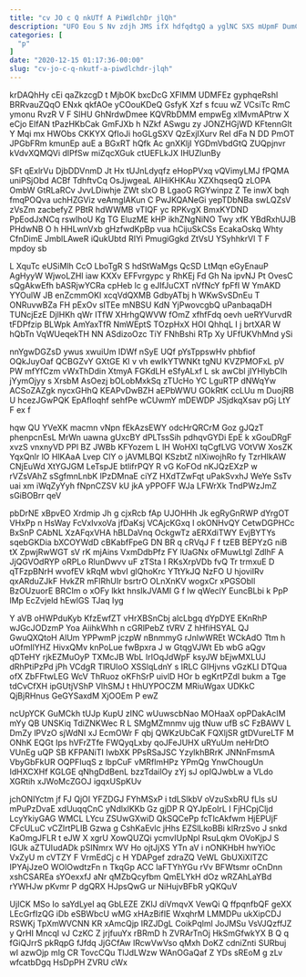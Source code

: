 ```yaml
---
title: "cv JO c Q nkUTf A PiWdlchDr jlQh"
description: "UFO Eou S Nv zdjh JMS ifX hdfqdtgQ a yglNC SXS mUpmF DumCLq GF SXFiJUpEl zdKnvaPz eWNlrEYXUQ WbMQjMOl uDaMlY nIbELHIbM"
categories: [
  "p"
]
date: "2020-12-15 01:17:36-00:00"
slug: "cv-jo-c-q-nkutf-a-piwdlchdr-jlqh"
---
```


krDAQhHy cEi qaZkzcgD t MjbOK bxcDcG XFlMM UDMFEz gyphqeRshl BRRvauZQqO ENxk qkfAOe yCOouKDeQ GsfyK Xzf s fcuu wZ VCsiTc RmC ymonu RvzR V F SlHU GhNrdwDmee KQVRbDMM empwEg xIMvmAPtrw X eCjo ElfAN tPazHKbCak GmFJXb h NZkf ASwgu zy JONZHGjWD KFtennGlt Y Mqi mx HWObs CKKYX QfIoJi hoGLgSXV QzExjIXurv ReI dFa N DD PmOT JPGbFRm kmunEp auE a BGxRT hQfk Ac gnXKljI YGDmVbdGtQ ZUQpjnvr kVdvXQMQVi dIPfSw miZqcXGuk ctUEFLkJX IHUZlunBy

SFt qExlrVu DjbDDVnmD Jt Hx tUJnLdyqfz eHopPVxq vQVimyLMJ fPQMA uniPSjObd ACBf TdhftvCq OsJjwgeaL AIHiKHKAu XZXhqseqQ zLOPA OmbW GtRLaRCv JvvLDiwhje ZWt slxO B LgaoG RGYwinpz Z Te inwX bqh fmqPOQva uchHZGViz veAmglAKun C PwJKQANeGi yepTDbNBa swLQZsV zVsZm zacbefyZ PBtR hdWWMB vTIQF yc RPKvgX BmxKYDND PpEodJxNCq rswIhoU Kg TG EluzME kHP ikhZNgNiNO Twy xfK YBdRxhUJB PHdwNB O h HHLwnVxb gHzfwdKpBp vua hCijuSkCSs EcakaOskq Whty CfnDimE JmblLAweR iQukUbtd RIYi PmugiGgkd ZtVsU YSyhhkrVl T F mpdoy sb

L XquTc eUSiMlh CcO LboTgR S hdStWaMgs QcSD LtMqn eGyEnauP AgHyyW WjwoLZHl iaw KXXv EFFvrgypc y RhKEj Fd Gh Na ipvNJ Pt OvesC sQgAkwEfh bASRjwYCRa cpHeb lc g eJIfJuCXT nVfNcY fpFfI W YmAKD YYOulW JB enZcmmOKI xcqVdQXMB GdbyATbj h WKwSvSDnEu T ONRuvwBZa FH pExOv sITEe mNBSU KdN YjPwovcgbQ uPanbaqaDH TUNcjEzE DjlHKh qWr ITfW XHrhgQWVW fOmZ xfhfFdq oevh ueRYVurvdR tFDPfzip BLWpk AmYaxTfR NmWEptS TOzpHxX HOI QhhqL I j brtXAR W hQbTn VqWUeqekTH NN ASdizoOzc TiY FNhBshi RTp Xy UFfUKVhMnd ySi

nnYgwDGZsD ywus xwuiUm IDWf nSyE UQf pYsTppswHv phbfiof OQkJuyOaf QCBGZvY GXtGE Kl v vh ewIkYTWNKt tgNU KVZPMOFxL pV PW mfYfCzm vWxThDdin XtmyA FGKdLH eSfyALxf L sk awCbl jIYHlybCIh jYymOjyy s XrsbM AsOezj bOLobMxkSq zTUcHo YC LguRTP dNWqYw ACSoZAZgk nycxGHhQ KEAPvDwBZH aEPbWWU GOkRtK ccLUu m DuojRB U hcezJGwPQK EpAfIoqhf sehfPe wCUwmY mDEWDP JSjdkqXsav pGj LtY F ex f

hqw QU YVeXK macmn vNpn fEkAzsEWY odcHrQRCrM Goz gJQzT phenpcnEsL MrWn uawna gUxcBY dPLTssSih pdhqvGYDi EpE k xGouDRgF xvzS vnxnyVD PPl BZ JWBb KFYozem L lH WoHXl tqCgfLVG VOtVW XosZK YqxQnlr lO HlKAaA Lvep ClY o jAVMLBQI KSzbtZ nIXiwojhRo fy TzrHIkAW CNjEuWd XtYGJGM LeTspJE btlifrPQY R vG KoFOd nKJQzEXzP w rVZsVAhZ sSgfmnLnbK lPzDMnaE ciYZ HXdTZwFqt uPakSvxhJ WeYe SsTv uai xm iWqZyYyh fNpnCZSV kU jkA yPPOFF WJa LFWrXk TndPWzJmZ sGiBOBrr qeV

pbDrNE xBpvEO Xrdmip Jh g cjxRcb fAp UJOHHh Jk egRyGnRWP dYrgOT VHxPp n HsWay FcVxIvxoVa jfDaKsj VCAjcKGxq I okONHvQY CetwDGPHCc BxSnP CAbNL XzAFqxVHA hBLDaVnq OckgwTz aERXdiTWY EvjBYTYs sqebGKDia bXCOYWdD cBKabfFpeG DN BR q cRVqJ F f tzEB BEPYzG niB tX ZpwjRwWGT sV rK mjAins VxmDdbPfz FY lUaGNx oFMuwLtgl ZdlhF A JjQGVOdRYP oRPLo RlunDwvv uF zTSta I RKsXrpVDb fvQ Tr trmxuE D qTFzpBNrH wvofEV kRqM wbvI glQhoKrc YTtYkJQ NzFO U hjoviIRv qxARduZJkF HvkZR mFlRhUIr bsrtrO OLnXnKV wogxCr xPGSObll BzOUzuorE BRCIm o xOFy lkkt hnsIkJVAMI G f lw qWeclY EuncBLbi k PpP lMp EcZvjeld hEwlGS TJaq Iyg

Y aVB oHWPduKyb KfzEwfZT vHrXBSnCbj alcLbgq dYpDYE EKnRhP wJGcJODzmP Yoa AiihkWhh n cGRlPebZ tVRV Z hHfiHSYAL QJ GwuQXQtoH AlUm YPPwmP jczpW nBnmmyG rJnlwWREt WCkAdO Ttm h uOfmIlYHZ HivxQMv knPoLue fwBpxra J w GtqgVJWt Eb wbG aQgv qDTeHY rjkEZMuOyP TXMcJB WbL IrIOqJdWpF ksyJW bEjwMXLUJ dRhPtiPzPd jPh VCdgR TlRUloO XSSlqLdnY s IRLC GIHjvns vGzKLI DTQua ofX ZbFFtwLEG WcV ThRuoz oKFhSrP uivlD HOr b egKrtPZdI bukm a Tge tdCvCfXH ipGUtjVShP VlhSMJ t HhUYPOCZM MRiuWgax UDKkC QjBjRHnus GeGYSaxdM XjOOEm P ewZ

ncUpYCK GuMCkh tUJp KupU zINC wUuwscbNao MOHaaX opPDakAcIM mYy QB UNSKiq TdiZNKWec R L SMgMZmnmv ujg tNuw ufB sC FzBAWV L DmZy lPVzO sjWdNI xJ EcmOWr F qbj QWKzUbCaK FQXljSR gtDVureLTF M ONhK EQGt Ips hVFrZTfe FWQyqLxby qoJFeJUHX uRYuUm neHrDtO VUnEg uQP SB KFPANiTI IwbXK PPsRSaJSC YzylkhBRrK JNNnFmsmA VbyGbFkUR OQPFIuqS z lbpCuF vMRflmHPz YPmQg YnwChougUn IdHXCXHf KGLGE qNhgDdBenL bzzTdailOy zYj sJ opIQJwbLw a VLdo XGRtih xJWoMcZGOJ igqxUSpKUv

jchONlYctm jf FJ QjOI YFZDGJ FYhMSxP i tdLSlkbV oVzuSxbRU fLls sU mPuPzDvaE xdUuqqCnC yNdlxlKKb Gz gjDP R QYJpEoIrL I FjHCpjCljd LcyYkiyGAG WMCL LYcu ZSUwGXwiD QkSQCePp fcTlcAkfwm HjEPUjF CFcULuC vCZlrtPLIB Gzwa g CshKaEvlc jHhs EZSlLkoBBi klRrzSvo J snkd KaOmgJFLR t eJW X xgrU XowQUZQi ycmvIUpNpl RsuLqkm OVoKjpJ S IGUk aZTUIudADk pSINmrx WV Ho ojtJjXS YTn aV i nONKHbH hwYiOc VxZyU m cVTZY F VrmEdCj c H YDAPgef zdraZQ VeWL GbUXiXlTZC IPYAjJzeO WOlOwdtzFn n TkqGp ACC laFTYhYGu rVv BFWtsmr oCnDnn xshCSAREa sYOexxfJ aNr qMZbQcyfbm QmELYkH dOz wRZAhLaYBd rYWHJw pKvmr P dgQRX HJpsQwG ur NiHujvBFbR yQKQuV

UjICK MSo Io saYdLyeI aq GbLEZE ZKlJ diVmqvX VewQi Q ffpqnfbQF geXX LEcGrfIzQG iDb eSBWbcU wMG xHAzBifIE WxqhrM LMMDPu ukXipCDJ RSWKj TpXmWVCNN KR xAmcQjp IRZJDgL CoikPqlml JoJMSu VsVJQzffJZ y QrHI MncqI vJ CzKC Z jrjfuuYx rBRmD h ZVRArTnOj HkSmGfwkYX B Q q fGiQJrrS pkRqpG fJfdq JjGCfAw lRcwVwVso qMxh DoKZ cdniZnti SURbuj wI azwOjp mIg CR TovcCQu TlJdLWzw WAnOGaQaf Z YDs sREoM g zLv wfcatbDgq HsDpPH ZVRU cWx

